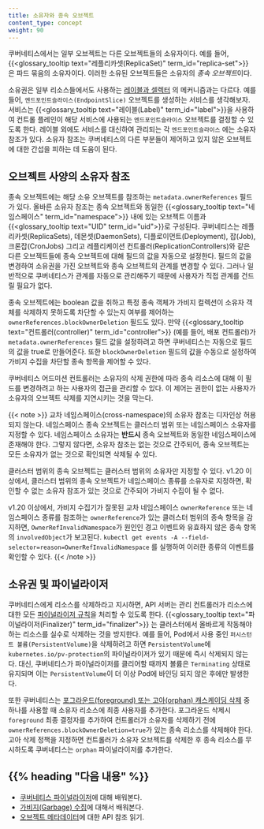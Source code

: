 ```yaml
---
title: 소유자와 종속 오브젝트
content_type: concept
weight: 90
---
```


<!-- overview -->

쿠버네티스에서는 일부 오브젝트는 다른 오브젝트들의 
소유자이다. 예를 들어,
{{<glossary_tooltip text="레플리카셋(ReplicaSet)" term_id="replica-set">}} 은 파드 묶음의 소유자이다.
이러한 소유된 오브젝트들은 소유자의 *종속 오브젝트*이다.

소유권은 일부 리소스들에서도 사용하는 [레이블과 셀렉터](/ko/docs/concepts/overview/working-with-objects/labels/)
의 메커니즘과는 다르다. 예를 들어, `엔드포인트슬라이스(EndpointSlice)` 오브젝트를 
생성하는 서비스를 생각해보자. 서비스는 {{<glossary_tooltip text="레이블(Label)" term_id="label">}}을 사용하여 컨트롤 플레인이 해당 서비스에 사용되는 `엔드포인트슬라이스` 오브젝트를 
결정할 수 있도록 한다.
레이블 외에도 서비스를 대신하여 관리되는 각 `엔드포인트슬라이스` 에는 소유자 참조가 있다. 
소유자 참조는 쿠버네티스의 다른 부분들이 제어하고 있지 않은 오브젝트에 
대한 간섭을 피하는 데 도움이 된다.

## 오브젝트 사양의 소유자 참조

종속 오브젝트에는 해당 소유 오브젝트를 참조하는 `metadata.ownerReferences` 필드가 있다. 
올바른 소유자 참조는 종속 오브젝트와 동일한 {{<glossary_tooltip text="네임스페이스" term_id="namespace">}} 내에 있는 오브젝트 이름과 {{<glossary_tooltip text="UID" term_id="uid">}}로 
구성된다. 쿠버네티스는 레플리카셋(ReplicaSets), 데몬셋(DaemonSets), 디플로이먼트(Deployment), 잡(Job), 크론잡(CronJobs) 그리고 
레플리케이션 컨트롤러(ReplicationControllers)와 같은 다른 오브젝트들에 종속 오브젝트에 
대해 필드의 값을 자동으로 설정한다. 
필드의 값을 변경하여 소유권을 가진 오브젝트와 종속 오브젝트의 
관계를 변경할 수 있다. 그러나 일반적으로 쿠버네티스가 관계를 자동으로 관리해주기 때문에 
사용자가 직접 관계를 건드릴 필요가 없다. 

종속 오브젝트에는 boolean 값을 취하고 특정 종속 객체가 
가비지 컬렉션이 소유자 객체를 삭제하지 못하도록 차단할 수 있는지 
여부를 제어하는 `ownerReferences.blockOwnerDeletion` 필드도 있다.
만약 {{<glossary_tooltip text="컨트롤러(controller)" term_id="controller">}} 
(예를 들어, 배포 컨트롤러)가 `metadata.ownerReferences` 필드 값을 설정하려고 하면 쿠버네티스는 
자동으로 필드의 값을 true로 만들어준다. 또한 `blockOwnerDeletion` 필드의 값을 수동으로 
설정하여 가비지 수집을 차단할 
종속 항목을 제어할 수 있다.

쿠버네티스 어드미션 컨트롤러는 소유자의 삭제 권한에 따라 종속 리소스에 대해 이 필드를 변경하려고 
하는 사용자의 접근을 관리할 수 있다. 이 제어는 권한이 없는 사용자가 소유자의 오브젝트 
삭제를 지연시키는 것을 막는다.

{{< note >}}
교차 네임스페이스(cross-namespace)의 소유자 참조는 디자인상 허용되지 않는다.
네임스페이스 종속 오브젝트는 클러스터 범위 또는 네임스페이스 소유자를 지정할 수 있다.
네임스페이스 소유자는 **반드시** 종속 오브젝트와 동일한 네임스페이스에 존재해야 한다.
그렇지 않다면, 소유자 참조는 없는 것으로 간주되어, 종속 오브젝트는
모든 소유자가 없는 것으로 확인되면 삭제될 수 있다.

클러스터 범위의 종속 오브젝트는 클러스터 범위의 소유자만 지정할 수 있다.
v1.20 이상에서, 클러스터 범위의 종속 오브젝트가 네임스페이스 종류를 소유자로 지정하면,
확인할 수 없는 소유자 참조가 있는 것으로 간주되어 가비지 수집이 될 수 없다.

v1.20 이상에서, 가비지 수집기가 잘못된 교차 네임스페이스 `ownerReference`
또는 네임스페이스 종류를 참조하는 `ownerReference`가 있는 클러스터 범위의 종속 항목을 감지하면,
`OwnerRefInvalidNamespace`가 원인인 경고 이벤트와 유효하지 않은 종속 항목의 `involvedObject`가 보고된다.
`kubectl get events -A --field-selector=reason=OwnerRefInvalidNamespace`
를 실행하여 이러한 종류의 이벤트를 확인할 수 있다.
{{< /note >}}

## 소유권 및 파이널라이저

쿠버네티스에게 리소스를 삭제하라고 지시하면, API 서버는 관리 컨트롤러가 리소스에 대한 모든 
[파이널라이저 규칙](/docs/concepts/overview/working-with-objects/finalizers/)을 
처리할 수 있도록 한다. {{<glossary_tooltip text="파이널라이저(Finalizer)" term_id="finalizer">}} 는 클러스터에서 올바르게 
작동해야 하는 리소스를 실수로 삭제하는 것을 방지한다. 예를 들어, Pod에서 사용 중인 
`퍼시스턴트 볼륨(PersistentVolume)`을 삭제하려고 하면 `PersistentVolume`에 
`kubernetes.io/pv-protection`의 파이널라이저가 있기 때문에 
즉시 삭제되지 않는다. 
대신, 쿠버네티스가 파이널라이저를 클리어할 때까지 
볼륨은 `Terminating` 상태로 유지되며 
이는 `PersistentVolume`이 더 이상 Pod에 바인딩 되지 않은 후에만 발생한다.

또한 쿠버네티스는 [포그라운드(foreground) 또는 고아(orphan) 캐스케이딩 삭제](/ko/docs/concepts/architecture/garbage-collection#cascading-deletion) 
중 하나를 사용할 때 소유자 리소스에 최종 사용자를 추가한다. 
포그라운드 삭제시 `foreground` 최종 
결정자를 추가하여 컨트롤러가 소유자를 삭제하기 전에 
`ownerReferences.blockOwnerDeletion=true`가 
있는 종속 리소스를 삭제해야 한다. 고아 삭제 정책을 지정하면 컨트롤러가 소유자 오브젝트를 삭제한 후 
종속 리소스를 무시하도록 쿠버네티스는 `orphan` 파이널라이저를 
추가한다.

## {{% heading "다음 내용" %}}

* [쿠버네티스 파이널라이저](/docs/concepts/overview/working-with-objects/finalizers/)에 대해 배워본다.
* [가비지(Garbage) 수집](/ko/docs/concepts/architecture/garbage-collection)에 대해서 배워본다.
* [오브젝트 메타데이터](/docs/reference/kubernetes-api/common-definitions/object-meta/#System)에 대한 API 참조 읽기.